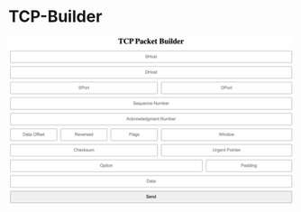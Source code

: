 # TCP-Builder
![alt text](https://github.com/MikeyPPPPPPPP/TCP-Builder/blob/main/Screen%20Shot%202021-11-03%20at%202.22.30%20PM.png)
